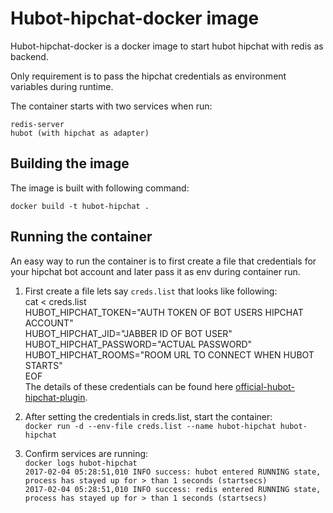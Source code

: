 # Hubot-hipchat-docker image 

Hubot-hipchat-docker is a docker image to start hubot hipchat with redis as backend.  

Only requirement is to pass the hipchat credentials as environment variables during runtime.  

The container starts with two services when run:
	
	redis-server
	hubot (with hipchat as adapter)

## Building the image

The image is built with following command:

	docker build -t hubot-hipchat .

## Running the container

An easy way to run the container is to first create a file that credentials for your hipchat bot account and later pass it as env during container 
run.  

1. First create a file lets say `creds.list` that looks like following:  
cat <<EOF > creds.list  
HUBOT_HIPCHAT_TOKEN="AUTH TOKEN OF BOT USERS HIPCHAT ACCOUNT"  
HUBOT_HIPCHAT_JID="JABBER ID OF BOT USER"  
HUBOT_HIPCHAT_PASSWORD="ACTUAL PASSWORD"  
HUBOT_HIPCHAT_ROOMS="ROOM URL TO CONNECT WHEN HUBOT STARTS"   
EOF  
The details of these credentials can be found here [official-hubot-hipchat-plugin](https://github.com/hipchat/hubot-hipchat). 

2. After setting the credentials in creds.list, start the container:  
`docker run -d --env-file creds.list --name hubot-hipchat hubot-hipchat`

3. Confirm services are running:   
`docker logs hubot-hipchat`  
`2017-02-04 05:28:51,010 INFO success: hubot entered RUNNING state, process has stayed up for > than 1 seconds (startsecs)`  
`2017-02-04 05:28:51,010 INFO success: redis entered RUNNING state, process has stayed up for > than 1 seconds (startsecs)`  


